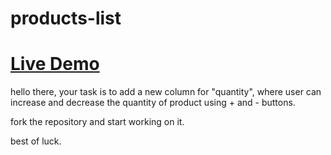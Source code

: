 # products-list

<h1><a href="https://intern2grow-porducts-list.onrender.com/">Live Demo</a></h1>

hello there, your task is to add a new column for "quantity", where user can increase and decrease the quantity of product using + and - buttons.

fork the repository and start working on it.

best of luck.
